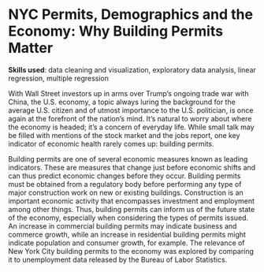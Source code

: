 # NYC Permits, Demographics and the Economy: Why Building Permits Matter


**Skills used**: data cleaning and visualization, exploratory data analysis, linear regression, multiple regression

  With Wall Street investors up in arms over Trump’s ongoing trade war with China, the U.S. economy, a topic always luring the background for the average U.S. citizen and of utmost importance to the U.S. politician, is once again at the forefront of the nation’s mind. It’s natural to worry about where the economy is headed; it’s a concern of everyday life. While small talk may be filled with mentions of the stock market and the jobs report, one key indicator of economic health rarely comes up: building permits. 

  Building permits are one of several economic measures known as leading indicators. These are measures that change just before economic shifts and can thus predict economic changes before they occur. Building permits must be obtained from a regulatory body before performing any type of major construction work on new or existing buildings. Construction is an important economic activity that encompasses investment and employment among other things. Thus, building permits can inform us of the future state of the economy, especially when considering the types of permits issued. An increase in commercial building permits may indicate business and commerce growth, while an increase in residential building permits might indicate population and consumer growth, for example. The relevance of New York City building permits to the economy was explored by comparing it to unemployment data released by the Bureau of Labor Statistics.

